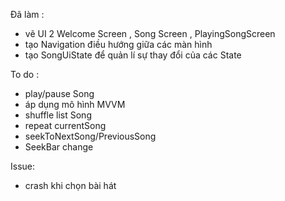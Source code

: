 Đã làm : 
- vẽ UI 2 Welcome Screen , Song Screen , PlayingSongScreen 
- tạo Navigation điều hướng giữa các màn hình
- tạo SongUiState để quản lí sự thay đổi của các State

To do :
- play/pause Song
- áp dụng mô hình MVVM
- shuffle list Song
- repeat currentSong
- seekToNextSong/PreviousSong
- SeekBar change

Issue:
- crash khi chọn bài hát 
